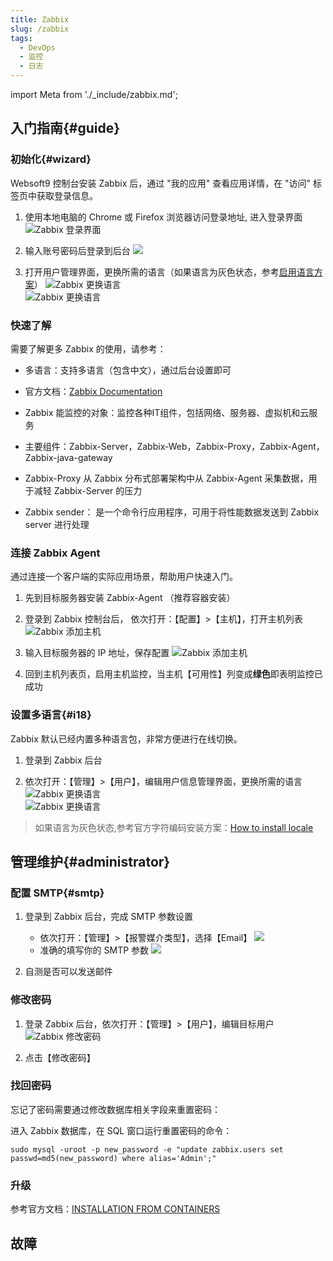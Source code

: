 ```yaml
---
title: Zabbix
slug: /zabbix
tags:
  - DevOps
  - 监控
  - 日志
---
```


import Meta from './_include/zabbix.md';

<Meta name="meta" />

## 入门指南{#guide}

### 初始化{#wizard}

Websoft9 控制台安装 Zabbix 后，通过 "我的应用" 查看应用详情，在 "访问" 标签页中获取登录信息。  

1. 使用本地电脑的 Chrome 或 Firefox 浏览器访问登录地址, 进入登录界面
   ![Zabbix 登录界面](https://libs.websoft9.com/Websoft9/DocsPicture/zh/zabbix/zabbix-login-websoft9.png)

2. 输入账号密码后登录到后台
   ![](https://libs.websoft9.com/Websoft9/DocsPicture/zh/zabbix/zabbix-dashboard-websoft9.png)

3. 打开用户管理界面，更换所需的语言（如果语言为灰色状态，参考[启用语言方案](#i18)）
   ![Zabbix 更换语言](https://libs.websoft9.com/Websoft9/DocsPicture/en/zabbix/zabbix-changelang-websoft9.png)  
   ![Zabbix 更换语言](https://libs.websoft9.com/Websoft9/DocsPicture/zh/zabbix/zabbix-dashboardzh-websoft9.png)

### 快速了解

需要了解更多 Zabbix 的使用，请参考：

- 多语言：支持多语言（包含中文），通过后台设置即可

- 官方文档：[Zabbix Documentation](https://www.zabbix.com/documentation/current/)

- Zabbix 能监控的对象：监控各种IT组件，包括网络、服务器、虚拟机和云服务

- 主要组件：Zabbix-Server，Zabbix-Web，Zabbix-Proxy，Zabbix-Agent，Zabbix-java-gateway

- Zabbix-Proxy 从 Zabbix 分布式部署架构中从 Zabbix-Agent 采集数据，用于减轻 Zabbix-Server 的压力

- Zabbix sender： 是一个命令行应用程序，可用于将性能数据发送到 Zabbix server 进行处理

### 连接 Zabbix Agent

通过连接一个客户端的实际应用场景，帮助用户快速入门。  

1. 先到目标服务器安装 Zabbix-Agent （推荐容器安装）

2. 登录到 Zabbix 控制台后， 依次打开：【配置】>【主机】，打开主机列表
   ![Zabbix 添加主机](https://libs.websoft9.com/Websoft9/DocsPicture/zh/zabbix/zabbix-edithost001-websoft9.png)

3. 输入目标服务器的 IP 地址，保存配置
   ![Zabbix 添加主机](https://libs.websoft9.com/Websoft9/DocsPicture/zh/zabbix/zabbix-edithost002-websoft9.png)

4. 回到主机列表页，启用主机监控，当主机【可用性】列变成**绿色**即表明监控已成功

### 设置多语言{#i18}

Zabbix 默认已经内置多种语言包，非常方便进行在线切换。

1. 登录到 Zabbix 后台

2. 依次打开：【管理】>【用户】，编辑用户信息管理界面，更换所需的语言
   ![Zabbix 更换语言](https://libs.websoft9.com/Websoft9/DocsPicture/en/zabbix/zabbix-changelang-websoft9.png)  
   ![Zabbix 更换语言](https://libs.websoft9.com/Websoft9/DocsPicture/zh/zabbix/zabbix-dashboardzh-websoft9.png)

> 如果语言为灰色状态,参考官方字符编码安装方案：[How to install locale](https://zabbix.org/wiki/How_to/install_locale)


## 管理维护{#administrator}

### 配置 SMTP{#smtp}

1. 登录到 Zabbix 后台，完成 SMTP 参数设置  
  
   - 依次打开：【管理】>【报警媒介类型】，选择【Email】
     ![](https://libs.websoft9.com/Websoft9/DocsPicture/zh/zabbix/zabbix-opensmtp-websoft9.png)
   - 准确的填写你的 SMTP 参数
     ![](https://libs.websoft9.com/Websoft9/DocsPicture/zh/zabbix/zabbix-smtpsetting-websoft9.png) 

2. 自测是否可以发送邮件

### 修改密码

1. 登录 Zabbix 后台，依次打开：【管理】>【用户】，编辑目标用户
  ![Zabbix 修改密码](https://libs.websoft9.com/Websoft9/DocsPicture/zh/zabbix/zabbix-modifypw-websoft9.png)

2. 点击【修改密码】

### 找回密码

忘记了密码需要通过修改数据库相关字段来重置密码：

进入 Zabbix 数据库，在 SQL 窗口运行重置密码的命令：

```
sudo mysql -uroot -p new_password -e "update zabbix.users set passwd=md5(new_password) where alias='Admin';"
```

### 升级

参考官方文档：[INSTALLATION FROM CONTAINERS](https://www.zabbix.com/documentation/5.0/manual/installation/containers)

## 故障

